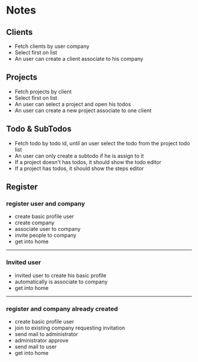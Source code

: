 # Notes

## Clients
- Fetch clients by user company
- Select first on list 
- An user can create a client associate to his company

## Projects
- Fetch projects by client
- Select first on list
- An user can select a project and open his todos
- An user can create a new project associate to one client

## Todo & SubTodos
- Fetch todo by todo id, until an user select the todo from the project todo list
- An user can only create a subtodo if he is assign to it
- If a project doesn't has todos, it should show the todo editor
- If a project has todos, it should show the steps editor

## Register
### register user and company
- create basic profile user
- create company
- associate user to company
- invite people to company
- get into home
---
### Invited user
- invited user to create his basic profile
- automatically is associate to company
- get into home
---
### register and company already created
- create basic profile user
- join to existing company requesting invitation
- send mail to administrator
- administrator approve
- send mail to user
- get into home




 
